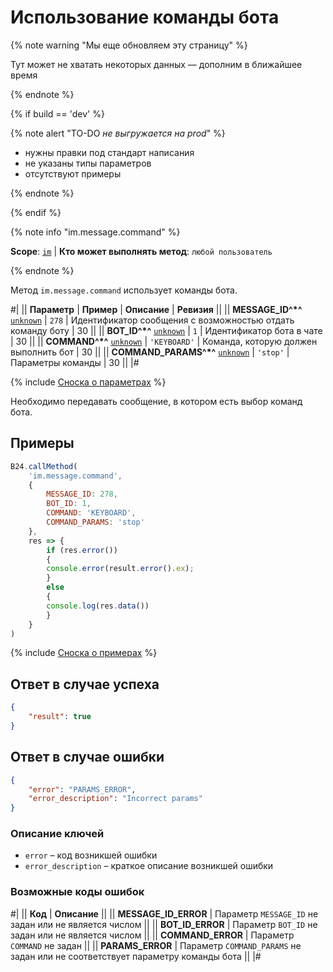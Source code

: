 # Использование команды бота

{% note warning "Мы еще обновляем эту страницу" %}

Тут может не хватать некоторых данных — дополним в ближайшее время

{% endnote %}

{% if build == 'dev' %}

{% note alert "TO-DO _не выгружается на prod_" %}

- нужны правки под стандарт написания
- не указаны типы параметров
- отсутствуют примеры

{% endnote %}

{% endif %}

{% note info "im.message.command" %}

**Scope**: [`im`](../../scopes/permissions.md) | **Кто может выполнять метод**: `любой пользователь`

{% endnote %}

Метод `im.message.command` использует команды бота.

#|
|| **Параметр** | **Пример** | **Описание** | **Ревизия** ||
|| **MESSAGE_ID^*^**
[`unknown`](../../data-types.md) | `278` | Идентификатор сообщения с возможностью отдать команду боту | 30 ||
|| **BOT_ID^*^**
[`unknown`](../../data-types.md) | `1` | Идентификатор бота в чате | 30 ||
|| **COMMAND^*^**
[`unknown`](../../data-types.md) | `'KEYBOARD'` | Команда, которую должен выполнить бот | 30 ||
|| **COMMAND_PARAMS^*^**
[`unknown`](../../data-types.md) | `'stop'` | Параметры команды | 30 ||
|#

{% include [Сноска о параметрах](../../../_includes/required.md) %}

Необходимо передавать сообщение, в котором есть выбор команд бота.

## Примеры

```javascript
B24.callMethod(
    'im.message.command',
    {
        MESSAGE_ID: 278,
        BOT_ID: 1,
        COMMAND: 'KEYBOARD',
        COMMAND_PARAMS: 'stop'
    },
    res => {
        if (res.error())
        {
        console.error(result.error().ex);
        }
        else
        {
        console.log(res.data())
        }
    }
)
```

{% include [Сноска о примерах](../../../_includes/examples.md) %}

## Ответ в случае успеха

```json
{
    "result": true
}
```

## Ответ в случае ошибки

```json
{
    "error": "PARAMS_ERROR",
    "error_description": "Incorrect params"
}
```

### Описание ключей

- `error` – код возникшей ошибки
- `error_description` – краткое описание возникшей ошибки

### Возможные коды ошибок

#|
|| **Код** | **Описание** ||
|| **MESSAGE_ID_ERROR** | Параметр `MESSAGE_ID` не задан или не является числом ||
|| **BOT_ID_ERROR** | Параметр `BOT_ID` не задан или не является числом ||
|| **COMMAND_ERROR** | Параметр `COMMAND` не задан ||
|| **PARAMS_ERROR** | Параметр `COMMAND_PARAMS` не задан или не соответствует параметру команды бота ||
|#